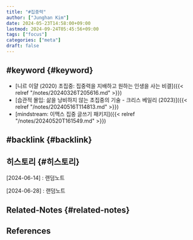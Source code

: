 ```yaml
---
title: "#집중력"
author: ["Junghan Kim"]
date: 2024-05-23T14:58:00+09:00
lastmod: 2024-09-24T05:45:56+09:00
tags: ["focus"]
categories: ["meta"]
draft: false
---
```


## #keyword {#keyword}

-   [니르 이얄 (2020) 초집중: 집중력을 지배하고 원하는 인생을 사는 비결]({{< relref "/notes/20240326T205616.md" >}})
-   [습관적 몰입: 삶을 낭비하지 않는 초집중의 기술 - 크리스 베일리 (2023)]({{< relref "/notes/20240516T114813.md" >}})
-   [mindstream: 이맥스 집중 글쓰기 패키지]({{< relref "/notes/20240520T161549.md" >}})


## #backlink {#backlink}


## 히스토리 {#히스토리}

[2024-06-14]
: 랜덤노트

[2024-06-28]
: 랜덤노트


## Related-Notes {#related-notes}

## References

<style>.csl-entry{text-indent: -1.5em; margin-left: 1.5em;}</style><div class="csl-bib-body">
</div>
